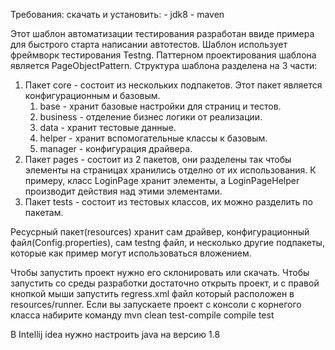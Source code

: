 Требования:
скачать и установить:
    - jdk8
    - maven


Этот шаблон автоматизации тестирования разработан ввиде примера для быстрого старта написании автотестов. Шаблон использует фреймворк тестирования Testng. Паттерном проектирования шаблона является PageObjectPattern. Структура шаблона разделена на 3 части:
1) Пакет core - состоит из нескольких подпакетов. Этот пакет является конфигурационным и базовым.
    1) base - хранит базовые настройки для страниц и тестов. 
    2) business - отделение бизнес логики от реализации.
    3) data - хранит тестовые данные.
    4) helper - хранит вспомогательные классы к базовым.
    5) manager - конфигурация драйвера.
2) Пакет pages - состоит из 2 пакетов, они разделены так чтобы элементы на страницах хранились отделно от их использования. К примеру, класс LoginPage хранит элементы, а LoginPageHelper производит действия над этими элементами.
3) Пакет tests - состоит из тестовых классов, их можно разделить по пакетам.

Ресусрный пакет(resources) хранит сам драйвер, конфигурационный файл(Config.properties), сам testng файл, и несколько другие подпакеты, которые как пример могут использоваться вложением.

Чтобы запустить проект нужно его склонировать или скачать. Чтобы запустить со среды разработки достаточно открыть проект, и с правой кнопкой мыши запустить regress.xml файл который расположен в resources/runner. Если вы запускаете проект с консоли c корнегого класса набирите команду mvn clean test-compile compile test 

В Intellij idea  нужно настроить java на версию 1.8
